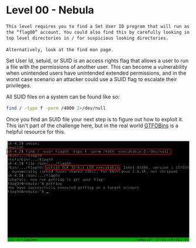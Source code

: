 # Level 00 - Nebula

```
This level requires you to find a Set User ID program that will run as the “flag00” account. You could also find this by carefully looking in top level directories in / for suspicious looking directories.

Alternatively, look at the find man page.
```

Set User Id, setuid, or SUID is an access rights flag that allows a user to run a file with the permissions of another user. This can become a vulnerability when unintended users have unintended extended permissions, and in the worst case scenario an attacker could use a SUID flag to escalate their privileges.

All SUID files on a system can be found like so:

```bash
find / -type f -perm /4000 2>/dev/null
```

Once you find an SUID file your next step is to figure out how to exploit it. This isn't part of the challenge here, but in the real world [GTFOBins](https://gtfobins.github.io/) is a helpful resource for this.

![](../../assets/nebula/level00/level00.png)
